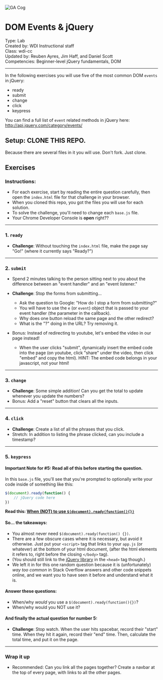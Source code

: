 ![GA Cog](https://camo.githubusercontent.com/6ce15b81c1f06d716d753a61f5db22375fa684da/68747470733a2f2f67612d646173682e73332e616d617a6f6e6177732e636f6d2f70726f64756374696f6e2f6173736574732f6c6f676f2d39663838616536633963333837313639306533333238306663663535376633332e706e67)

# DOM Events & jQuery

Type: Lab<br>
Created by: WDI Instructional staff<br>
Class: wdi-cc<br>
Updated by: Reuben Ayres, Jim Haff, and Daniel Scott<br>
Competencies: Beginner-level jQuery fundamentals, DOM

---

In the following exercises you will use five of the most common DOM `events` in jQuery:
- ready
- submit
- change
- click
- keypress

You can find a full list of `event` related methods in jQuery here: http://api.jquery.com/category/events/


## Setup: CLONE THIS REPO.

Because there are several files in it you will use.  Don't fork. Just clone.

## Exercises

### Instructions:

* For each exercise, start by reading the entire question carefully, then open the `index.html` file for that challenge in your browser.
* When you cloned this repo, you got the files you will use for each solution.
* To solve the challenge, you'll need to change each `base.js` file.
* Your Chrome Developer Console is **open** right??

---

### 1. `ready`

- **Challenge**: Without touching the `index.html` file, make the page say "Go!" (where it currently says "Ready?")

---

### 2. `submit`

* Spend 2 minutes talking to the person sitting next to you about the difference between an "event handler" and an "event listener."

- **Challenge**: Stop the forms from submitting...
    + Ask the question to Google: "How do I stop a form from submitting?"
    + You will have to use the `e` (or `event`) object that is passed to your event handler (the parameter in the callback).
    + Why does one button reload the same page and the other redirect?
    + What is the "?" doing in the URL? Try removing it.
    
- Bonus: Instead of redirecting to youtube, let's embed the video in our page instead!
    +  When the user clicks "submit", dynamically insert the embed code into the page (on youtube, click "share" under the video, then click "embed" and copy the html). HINT: The embed code belongs in your javascript, not your html!

---

### 3. `change`
- **Challenge**: Some simple addition! Can you get the total to update whenever you update the numbers?
- Bonus: Add a "reset" button that clears all the inputs.

---

### 4. `click`

- **Challenge**: Create a list of all the phrases that you click.
- Stretch: In addition to listing the phrase clicked, can you include a timestamp?

---

### 5. `keypress`

#### Important Note for #5: Read all of this before starting the question. 

In this `base.js` file, you'll see that you're prompted to optionally write your code inside of something like this:

```javascript
$(document).ready(function() {
    // jQuery code here
})
```

**Read this:
[When (NOT) to use `$(document).ready(function(){})`](https://jack.ofspades.com/speed-up-your-website-load-time-by-not-waiting-for-document-ready/index.html)**


#### So... the takeaways:

* You almost never need `$(document).ready(function() {})`.
* There are a few obscure cases where it is necessary, but avoid it otherwise. Just put your `<script>` tag that links to your `app.js` (or whatever) at the bottom of your html document, (after the html elements it refers to, right before the closing `</body>` tag).
* (You should still link to the [jQuery library](https://cdnjs.com/libraries/jquery/3.3.1) in the `<head>` tag though.)
* We left it in for this one random question because it is (unfortunately) _way too common_ in Stack Overflow answers and other code snippets online, and we want you to have seen it before and understand what it is.

####  Answer these questions:
* When/why _would_ you use a `$(document).ready(function(){})`?
* When/why would you NOT use it?

#### And finally the actual question for number 5: 
- **Challenge**: Stop watch. When the user hits spacebar, record their "start" time. When they  hit it again, record their "end" time. Then, calculate the total time, and put it on the page.


---

### Wrap it up
- Recommended: Can you link all the pages together? Create a navbar at the top of every page, with links to all the other pages.

